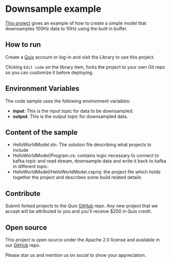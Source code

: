 # Downsample example

[This project](https://github.com/quixio/quix-library/tree/main/csharp/transformations/downsample_example) gives an example of how to create a simple model that downsamples 100Hz data to 10Hz using the built in buffer.

## How to run

Create a [Quix](https://portal.platform.quix.ai/self-sign-up?xlink=github) account or log-in and visit the Library to use this project.

Clicking `Edit code` on the library item, forks the project to your own Git repo so you can customize it before deploying.

## Environment Variables

The code sample uses the following environment variables:

- **input**: This is the input topic for data to be downsampled.
- **output**: This is the output topic for downsampled data.

## Content of the sample
- HelloWorldModel.sln: The solution file describing what projects to include
- HelloWorldModel/Program.cs: contains logic necessary to connect to kafka topic and read stream, downsample data and write it back to kafka in different topic.
- HelloWorldModel/HelloWorldModel.csproj: the project file which holds together the project and describes some build related details

## Contribute

Submit forked projects to the Quix [GitHub](https://github.com/quixio/quix-library) repo. Any new project that we accept will be attributed to you and you'll receive $200 in Quix credit.

## Open source

This project is open source under the Apache 2.0 license and available in our [GitHub](https://github.com/quixio/quix-library) repo.

Please star us and mention us on social to show your appreciation.

